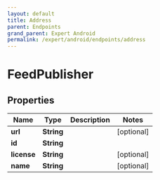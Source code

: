 ```yaml
---
layout: default
title: Address
parent: Endpoints
grand_parent: Expert Android
permalink: /expert/android/endpoints/address
---
```


# FeedPublisher

## Properties
Name | Type | Description | Notes
------------ | ------------- | ------------- | -------------
**url** | **String** |  |  [optional]
**id** | **String** |  | 
**license** | **String** |  |  [optional]
**name** | **String** |  |  [optional]



